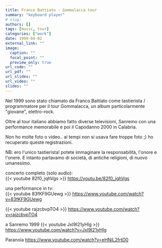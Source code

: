 ```yaml
---
title: Franco Battiato - Gommalacca tour
summary: "keyboard player"
# slug: 
authors: []
tags: [music, tour]
categories: ["work"]
date: 1999-04-02
external_link: ""
image:
  caption: ""
  focal_point: ""
  preview_only: true
url_code: ""
url_pdf: ""
url_slides: ""
url_video: ""
slides: ""
---
```


Nel 1999 sono stato chiamato da Franco Battiato come tastierista / programmatore per il tour Gommalacca, un album particolarmente "giovane", elettro-rock.

Oltre al tour italiano abbiamo fatto diverse televisioni, Sanremo con una performance memorabile e poi il Capodanno 2000 in Calabria.

Non ho molte foto o video.. ai tempi non si usava fare troppe foto ;) ho recuperato queste registrazioni.

NB: ero l'unico tastierista! potete immaginare la responsabilità, l'onore e l'onere. E intanto parlavamo di società, di antiche religioni, di nuovo umanesimo.

concerto completo (solo audio):  
{{< youtube 82f0_jqhVgs >}}
https://youtu.be/82f0_jqhVgs

una performance in tv:  
{{< youtube 83fKF9GUewg >}}
https://www.youtube.com/watch?v=83fKF9GUewg

{{< youtube rajzcbvpTO4 >}}
https://www.youtube.com/watch?v=rajzcbvpTO4

a Sanremo 1999
{{< youtube JxI9I21yHlg >}}
https://www.youtube.com/watch?v=JxI9I21yHlg

Paranoia
https://www.youtube.com/watch?v=eHNiL2frtD0

